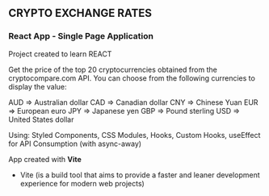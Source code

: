 ## CRYPTO EXCHANGE RATES

### React App -  Single Page Application

Project created to learn REACT

Get the price of the top 20 cryptocurrencies obtained from the cryptocompare.com API. You can choose from the following currencies to display the value:

AUD => Australian dollar
CAD => Canadian dollar
CNY => Chinese Yuan
EUR => European euro
JPY => Japanese yen
GBP => Pound sterling
USD => United States dollar


Using: Styled Components, CSS Modules, Hooks, Custom Hooks, useEffect for API Consumption (with async-away)


App created with **Vite** 
* Vite (is a build tool that aims to provide a faster and leaner development experience for modern web projects)


